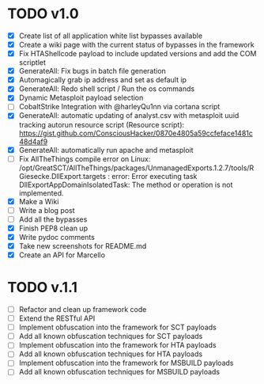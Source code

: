 # TODO v1.0
- [x] Create list of all application white list bypasses available
- [x] Create a wiki page with the current status of bypasses in the framework
- [x] Fix HTAShellcode payload to include updated versions and add the COM scriptlet
- [x] GenerateAll: Fix bugs in batch file generation
- [x] Automagically grab ip address and set as default ip
- [x] GenerateAll: Redo shell script / Run the os commands
- [x] Dynamic Metasploit payload selection
- [ ] CobaltStrike Integration with @harleyQu1nn via cortana script
- [x] GenerateAll: automatic updating of analyst.csv with metasploit uuid tracking autorun resource script (Resource script): https://gist.github.com/ConsciousHacker/0870e4805a59ccfeface1481c48d4af9
- [x] GenerateAll: automatically run apache and metasploit
- [ ] Fix AllTheThings compile error on Linux: /opt/GreatSCT/AllTheThings/packages/UnmanagedExports.1.2.7/tools/RGiesecke.DllExport.targets : error: Error executing task DllExportAppDomainIsolatedTask: The method or operation is not implemented.
- [x] Make a Wiki
- [ ] Write a blog post
- [ ] Add all the bypasses
- [x] Finish PEP8 clean up
- [x] Write pydoc comments
- [x] Take new screenshots for README.md
- [x] Create an API for Marcello
# TODO v.1.1
- [ ] Refactor and clean up framework code
- [ ] Extend the RESTful API
- [ ] Implement obfuscation into the framework for SCT payloads
- [ ] Add all known obfuscation techniques for SCT payloads
- [ ] Implement obfuscation into the framework for HTA payloads
- [ ] Add all known obfuscation techniques for HTA payloads
- [ ] Implement obfuscation into the framework for MSBUILD payloads
- [ ] Add all known obfuscation techniques for MSBUILD payloads
